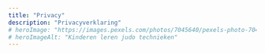 ```yaml
---
title: "Privacy"
description: "Privacyverklaring"
# heroImage: "https://images.pexels.com/photos/7045640/pexels-photo-7045640.jpeg?auto=compress&cs=tinysrgb&w=800"
# heroImageAlt: "Kinderen leren judo technieken"
---
```

